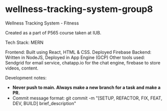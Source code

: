 # wellness-tracking-system-group8

Wellness Tracking System - Fitness

Created as a part of P565 course taken at IUB. 

Tech Stack: MERN

Frontend: Built using React, HTML & CSS. Deployed Firebase
Backend: Written in NodeJS, Deployed in App Engine (GCP)
Other tools used: Sendgrid for email service, chatapp.io for the chat engine, firebase to store videos, content. 

Development notes:
- **Never push to main. Always make a new branch for a task and make a PR.**
- Commit message format: git commit -m "[SETUP, REFACTOR, FIX, FEAT, DEV, BUILD] brief_description"
